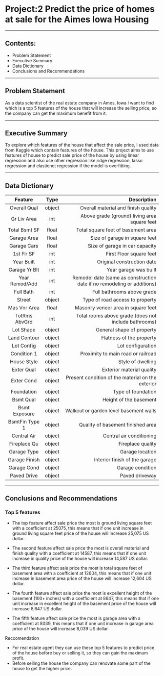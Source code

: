 # Project:2 Predict the price of homes at sale for the Aimes Iowa Housing
------------------------------------------------------------------------
## Contents:
  - Problem Statement
  - Executive Summary
  - Data Dictionary
  - Conclusions and Recommendations
------------------------------------------------------------------------

## Problem Statement

As a data scientist of the real estate company in Ames, Iowa I want to find which is a top 5 features of the house that will increase the selling price, so the company can get the maximum benefit from it.

------------------------------------------------------------------------
## Executive Summary

To explore which features of the house that affect the sale price, I used data from Kaggle which contain features of the house. This project aims to use features of house to predict sale price of the house by using linear regression and also use other regression like ridge regression, lasso regression and elasticnet regression if the model is overfitting.

------------------------------------------------------------------------
## Data Dictionary

| Feature           | Type         | Description                                |
| :---------------: | :----------: | -----------------------------------------: |
|Overall Qual       | object       | Overall material and finish quality        |
|Gr Liv Area        | int          | Above grade (ground) living area square feet |
|Total Bsmt SF      | float        | Total square feet of basement area  |
|Garage Area        | float        | Size of garage in square feet             |
|Garage Cars        | float        | Size of garage in car capacity             |
|1st Flr SF         | int          | First Floor square feet |
|Year Built         | int          | Original construction date |
|Garage Yr Blt      | int          | Year garage was built              |
|Year Remod/Add     | int          | Remodel date (same as construction date if no remodeling or additions)             |
|Full Bath          | int          | Full bathrooms above grade |
|Street             | object       | Type of road access to property |
|Mas Vnr Area       | float        | Masonry veneer area in square feet              |
|TotRms AbvGrd      | int          | Total rooms above grade (does not include bathrooms)             |
|Lot Shape          | object       | General shape of property                             |
|Land Contour       | object       | Flatness of the property                            |
|Lot Config         | object       | Lot configuration                            |
|Condition 1        | object       | Proximity to main road or railroad                            |
|House Style        | object       | Style of dwelling                            |
|Exter Qual         | object       | Exterior material quality |
|Exter Cond         | object       | Present condition of the material on the exterior|
|Foundation         | object       | Type of foundation|
|Bsmt Qual          | object       | Height of the basement              |
|Bsmt Exposure      | object       | Walkout or garden level basement walls              |
|BsmtFin Type 1     | object       | Quality of basement finished area                            |
|Central Air        | object       | Central air conditioning                         |
|Fireplace Qu       | object       | Fireplace quality                         |
|Garage Type        | object       | Garage location           |
|Garage Finish      | object       | Interior finish of the garage           |
|Garage Cond        | object       | Garage condition           |
|Paved Drive        | object       | Paved driveway          |


------------------------------------------------------------------------
## Conclusions and Recommendations

### Top 5 features

- The top feature affect sale price the most is ground living square feet with a coefficient at 25075, this means that if one unit increase in ground living square feet price of the house will increase 25,075 US dollar.

- The second feature affect sale price the most is overall material and finish quality with a coefficient at 14587, this means that if one unit increase in quality price of the house will increase 14,587 US dollar.

- The third feature affect sale price the most is total square feet of basement area with a coefficient at 12604, this means that if one unit increase in basement area price of the house will increase 12,604 US dollar.

- The fourth feature affect sale price the most is excellent height of the basement (100+ inches) with a coefficient at 8647, this means that if one unit increase in excellent height of the basement price of the house will increase 8,647 US dollar.

- The fifth feature affect sale price the most is garage area with a coefficient at 8039, this means that if one unit increase in garage area price of the house will increase 8,039 US dollar.

Reccomendation
 - For real estate agent they can use these top 5 features  to predict price of the house before buy or selling it, so they can gain the maximum profit.
 - Before selling the house the company can renovate some part of the house to get the higher price.
